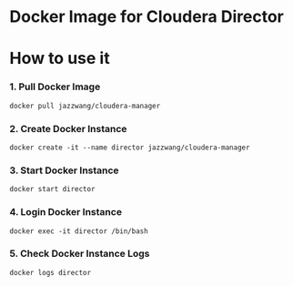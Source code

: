Docker Image for Cloudera Director
=================

# **How to use it** #

### 1. Pull Docker Image ###

    docker pull jazzwang/cloudera-manager

### 2. Create Docker Instance ###

    docker create -it --name director jazzwang/cloudera-manager

### 3. Start Docker Instance ###

    docker start director

### 4. Login Docker Instance ###

    docker exec -it director /bin/bash

### 5. Check Docker Instance Logs ###

    docker logs director
